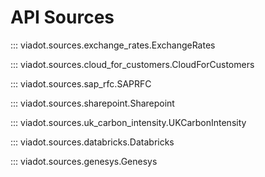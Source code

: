 # API Sources

::: viadot.sources.exchange_rates.ExchangeRates

::: viadot.sources.cloud_for_customers.CloudForCustomers

::: viadot.sources.sap_rfc.SAPRFC

::: viadot.sources.sharepoint.Sharepoint

::: viadot.sources.uk_carbon_intensity.UKCarbonIntensity

::: viadot.sources.databricks.Databricks

::: viadot.sources.genesys.Genesys